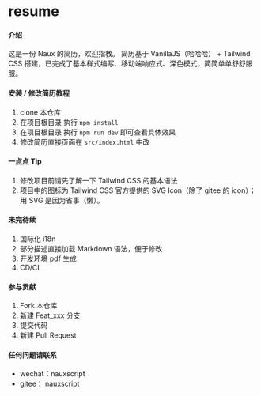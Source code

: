 # resume

#### 介绍
这是一份 Naux 的简历，欢迎指教。
简历基于 VanillaJS（哈哈哈） +  Tailwind CSS 搭建，已完成了基本样式编写、移动端响应式、深色模式，简简单单舒舒服服。

#### 安装 / 修改简历教程

1.  clone 本仓库
2.  在项目根目录 执行 `npm install`
3.  在项目根目录 执行 `npm run dev` 即可查看具体效果
4.  修改简历直接页面在 `src/index.html` 中改

#### 一点点 Tip

1.  修改项目前请先了解一下 Tailwind CSS 的基本语法
2.  项目中的图标为 Tailwind CSS 官方提供的 SVG Icon（除了 gitee 的 icon）；用 SVG 是因为省事（懒）。

#### 未完待续

1. 国际化 i18n
2. 部分描述直接加载 Markdown 语法，便于修改
3. 开发环境 pdf 生成
4. CD/CI

#### 参与贡献

1.  Fork 本仓库
2.  新建 Feat_xxx 分支
3.  提交代码
4.  新建 Pull Request

#### 任何问题请联系

- wechat：nauxscript
- gitee： nauxscript
